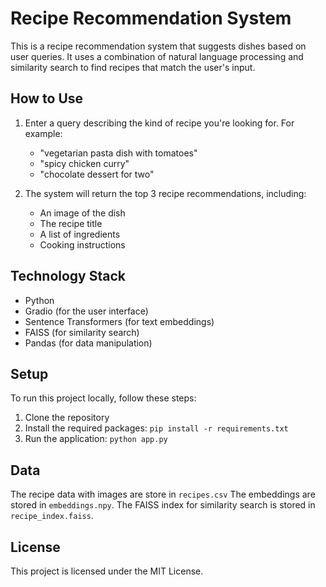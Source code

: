 # Recipe Recommendation System

This is a recipe recommendation system that suggests dishes based on user queries. It uses a combination of natural language processing and similarity search to find recipes that match the user's input.

## How to Use

1. Enter a query describing the kind of recipe you're looking for. For example:
   - "vegetarian pasta dish with tomatoes"
   - "spicy chicken curry"
   - "chocolate dessert for two"

2. The system will return the top 3 recipe recommendations, including:
   - An image of the dish
   - The recipe title
   - A list of ingredients
   - Cooking instructions

## Technology Stack

- Python
- Gradio (for the user interface)
- Sentence Transformers (for text embeddings)
- FAISS (for similarity search)
- Pandas (for data manipulation)

## Setup

To run this project locally, follow these steps:

1. Clone the repository
2. Install the required packages: `pip install -r requirements.txt`
3. Run the application: `python app.py`

## Data

The recipe data with images are store in `recipes.csv`
The embeddings are stored in `embeddings.npy`.
The FAISS index for similarity search is stored in `recipe_index.faiss`.

## License

This project is licensed under the MIT License.